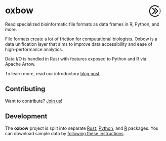 # oxbow <a href="https://github.com/abdenlab/oxbow"><img align="right" src="./logo.svg" height="38"></img></a>

Read specialized bioinformatic file formats as data frames in R, Python, and more.

File formats create a lot of friction for computational biologists.
Oxbow is a data unification layer that aims to improve data accessibility and
ease of high-performance analytics.

Data I/O is handled in Rust with features exposed to Python and R via Apache Arrow.

To learn more, read our introductory [blog post](TODO).

## Contributing

Want to contribute? [Join us](https://oxbow.zulipchat.com)!

## Development

The **oxbow** project is split into separate [Rust](./oxbow), [Python](./py-oxbow), and [R](./r-oxbow) packages.
You can download sample data by [following these instructions](./data/README.md).
